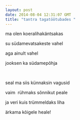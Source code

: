 ```yaml
---
layout: post
date: 2014-08-04 12:31:07 GMT
title: "tantra tagatöötubades "
---
```

<p><span>ma olen koeralihak&auml;ntsakas</span></p>
<p><span>su s&uuml;damevatsakeste vahel</span></p>
<p><span>aga ainult vahel</span></p>
<p><span>jooksen ka s&uuml;damep&otilde;hja</span></p>
<p><span><span>&nbsp;</span></span></p>
<p><span>seal ma siis k&uuml;nnaksin vagusid</span></p>
<p><span>vaim &nbsp;r&uuml;hmaks s&otilde;nnikut peale</span></p>
<p><span>ja veri kuis tr&uuml;mmeldaks liha</span></p>
<p><span>&auml;rkama k&otilde;igele heale!</span></p>
<p><span>&nbsp;</span></p>